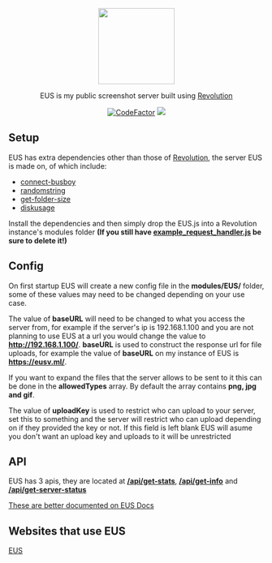 <p align="center">
  <img width="150" height="150" src="http://eusv.ml/images/EUSLossless.webp">
</p>
<p align="center">
  EUS is my public screenshot server built using <a href="https://github.com/tgpethan/Revolution">Revolution</a><br>
</p>
<p align="center">
  <a href="https://www.codefactor.io/repository/github/tgpethan/eus/overview/master"><img src="https://www.codefactor.io/repository/github/tgpethan/eus/badge/master" alt="CodeFactor" /></a>
  <a src="https://discord.gg/BV8QGn6"><img src="https://img.shields.io/discord/477024246959308810?color=7289da&label=Discord&logo=discord&logoColor=ffffff"></a>
</p>

## Setup

EUS has extra dependencies other than those of [Revolution](https://github.com/tgpethan/Revolution), the server EUS is made on, of which include:
 - [connect-busboy](https://www.npmjs.com/package/connect-busboy)
 - [randomstring](https://www.npmjs.com/package/randomstring)
 - [get-folder-size](https://www.npmjs.com/package/get-folder-size)
 - [diskusage](https://www.npmjs.com/package/diskusage)
 
Install the dependencies and then simply drop the EUS.js into a Revolution instance's modules folder **(If you still have [example_request_handler.js](https://github.com/tgpethan/Revolution/blob/master/modules/example_request_handler.js) be sure to delete it!)**

## Config
On first startup EUS will create a new config file in the **modules/EUS/** folder, some of these values may need to be changed depending on your use case.

The value of **baseURL** will need to be changed to what you access the server from, for example if the server's ip is 192.168.1.100 and you are not planning to use EUS at a url you would change the value to **http://192.168.1.100/**. **baseURL** is used to construct the response url for file uploads, for example the value of **baseURL** on my instance of EUS is **https://eusv.ml/**.

If you want to expand the files that the server allows to be sent to it this can be done in the **allowedTypes** array. By default the array contains **png, jpg and gif**.

The value of **uploadKey** is used to restrict who can upload to your server, set this to something and the server will restrict who can upload depending on if they provided the key or not. If this field is left blank EUS will asume you don't want an upload key and uploads to it will be unrestricted

## API
EUS has 3 apis, they are located at **[/api/get-stats](https://eusv.ml/api/get-stats)**, **[/api/get-info](https://eusv.ml/api/get-info)** and **[/api/get-server-status](https://eusv.ml/api/get-server-status)**

[These are better documented on EUS Docs](https://docs.eusv.ml)

## Websites that use EUS
[EUS](https://eusv.ml)
